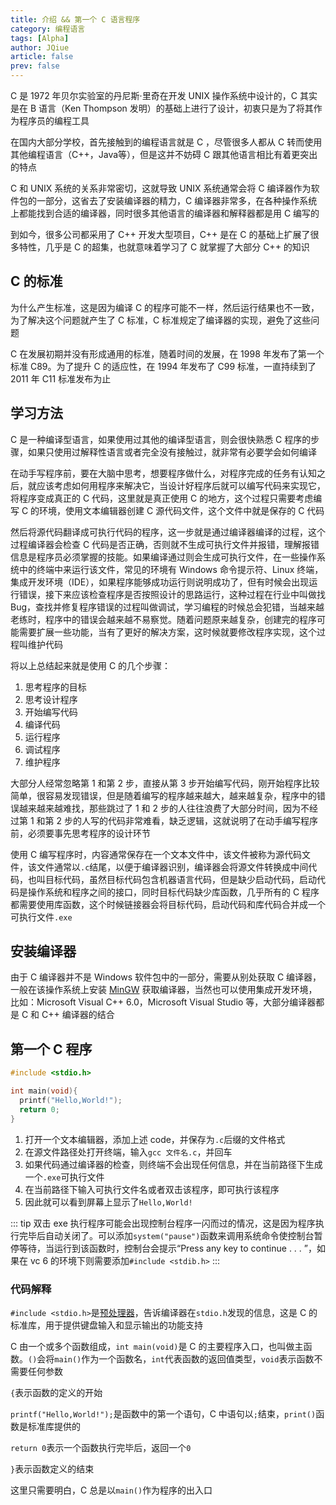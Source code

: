 ```yaml
---
title: 介绍 && 第一个 C 语言程序
category: 编程语言
tags: [Alpha]
author: JQiue
article: false
prev: false
---
```


C 是 1972 年贝尔实验室的丹尼斯·里奇在开发 UNIX 操作系统中设计的，C 其实是在 B 语言（Ken Thompson 发明）的基础上进行了设计，初衷只是为了将其作为程序员的编程工具

在国内大部分学校，首先接触到的编程语言就是 C ，尽管很多人都从 C 转而使用其他编程语言（C++，Java等），但是这并不妨碍 C 跟其他语言相比有着更突出的特点

C 和 UNIX 系统的关系非常密切，这就导致 UNIX 系统通常会将 C 编译器作为软件包的一部分，这省去了安装编译器的精力，C 编译器非常多，在各种操作系统上都能找到合适的编译器，同时很多其他语言的编译器和解释器都是用 C 编写的

到如今，很多公司都采用了 C++ 开发大型项目，C++ 是在 C 的基础上扩展了很多特性，几乎是 C 的超集，也就意味着学习了 C 就掌握了大部分 C++ 的知识

## C 的标准

为什么产生标准，这是因为编译 C 的程序可能不一样，然后运行结果也不一致，为了解决这个问题就产生了 C 标准，C 标准规定了编译器的实现，避免了这些问题

C 在发展初期并没有形成通用的标准，随着时间的发展，在 1998 年发布了第一个标准 C89。为了提升 C 的适应性，在 1994 年发布了 C99 标准，一直持续到了 2011 年 C11 标准发布为止

## 学习方法

C 是一种编译型语言，如果使用过其他的编译型语言，则会很快熟悉 C 程序的步骤，如果只使用过解释性语言或者完全没有接触过，就非常有必要学会如何编译

在动手写程序前，要在大脑中思考，想要程序做什么，对程序完成的任务有认知之后，就应该考虑如何用程序来解决它，当设计好程序后就可以编写代码来实现它，将程序变成真正的 C 代码，这里就是真正使用 C 的地方，这个过程只需要考虑编写 C 的环境，使用文本编辑器创建 C 源代码文件，这个文件中就是保存的 C 代码

然后将源代码翻译成可执行代码的程序，这一步就是通过编译器编译的过程，这个过程编译器会检查 C 代码是否正确，否则就不生成可执行文件并报错，理解报错信息是程序员必须掌握的技能。如果编译通过则会生成可执行文件，在一些操作系统中的终端中来运行该文件，常见的环境有 Windows 命令提示符、Linux 终端，集成开发环境（IDE），如果程序能够成功运行则说明成功了，但有时候会出现运行错误，接下来应该检查程序是否按照设计的思路运行，这种过程在行业中叫做找 Bug，查找并修复程序错误的过程叫做调试，学习编程的时候总会犯错，当越来越老练时，程序中的错误会越来越不易察觉。随着问题原来越复杂，创建完的程序可能需要扩展一些功能，当有了更好的解决方案，这时候就要修改程序实现，这个过程叫维护代码

将以上总结起来就是使用 C 的几个步骤：

1. 思考程序的目标
2. 思考设计程序
3. 开始编写代码
4. 编译代码
5. 运行程序
6. 调试程序
7. 维护程序

大部分人经常忽略第 1 和第 2 步，直接从第 3 步开始编写代码，刚开始程序比较简单，很容易发现错误，但是随着编写的程序越来越大，越来越复杂，程序中的错误越来越来越难找，那些跳过了 1 和 2 步的人往往浪费了大部分时间，因为不经过第 1 和第 2 步的人写的代码非常难看，缺乏逻辑，这就说明了在动手编写程序前，必须要事先思考程序的设计环节

使用 C 编写程序时，内容通常保存在一个文本文件中，该文件被称为源代码文件，该文件通常以`.c`结尾，以便于编译器识别，编译器会将源文件转换成中间代码，也叫目标代码，虽然目标代码包含机器语言代码，但是缺少启动代码，启动代码是操作系统和程序之间的接口，同时目标代码缺少库函数，几乎所有的 C 程序都需要使用库函数，这个时候链接器会将目标代码，启动代码和库代码合并成一个可执行文件`.exe`

## 安装编译器

由于 C 编译器并不是 Windows 软件包中的一部分，需要从别处获取 C 编译器，一般在该操作系统上安装 [MinGW](http://www.mingw.org) 获取编译器，当然也可以使用集成开发环境，比如：Microsoft Visual C++ 6.0，Microsoft Visual Studio 等，大部分编译器都是 C 和 C++ 编译器的结合

## 第一个 C 程序

```c
#include <stdio.h>

int main(void){
  printf("Hello,World!");
  return 0;
}
```

1. 打开一个文本编辑器，添加上述 code，并保存为`.c`后缀的文件格式
2. 在源文件路径处打开终端，输入`gcc 文件名.c`，并回车
3. 如果代码通过编译器的检查，则终端不会出现任何信息，并在当前路径下生成一个`.exe`可执行文件
4. 在当前路径下输入可执行文件名或者双击该程序，即可执行该程序
5. 因此就可以看到屏幕上显示了`Hello,World!`

::: tip
双击 exe 执行程序可能会出现控制台程序一闪而过的情况，这是因为程序执行完毕后自动关闭了。可以添加`system("pause")`函数来调用系统命令使控制台暂停等待，当运行到该函数时，控制台会提示“Press any key to continue . . . ”，如果在 vc 6 的环境下则需要添加`#include <stdib.h>`
:::

### 代码解释

`#include <stdio.h>`是[预处理器](./preprocessing.md)，告诉编译器在`stdio.h`发现的信息，这是 C 的标准库，用于提供键盘输入和显示输出的功能支持

C 由一个或多个函数组成，`int main(void)`是 C 的主要程序入口，也叫做主函数。`()`会将`main()`作为一个函数名，`int`代表函数的返回值类型，`void`表示函数不需要任何参数

`{`表示函数的定义的开始

`printf("Hello,World!");`是函数中的第一个语句，C 中语句以`;`结束，`print()`函数是标准库提供的

`return 0`表示一个函数执行完毕后，返回一个`0`

`}`表示函数定义的结束

这里只需要明白，C 总是以`main()`作为程序的出入口
